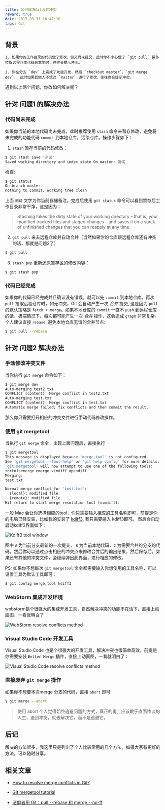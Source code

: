 ```yaml
---
title: 如何解决Git合并冲突
reward: true
date: 2017-03-31 16:41:10
tags: Git
---
```



## 背景

```text
1. 如果你的工作目录的代码做了修改，但又尚未提交，此时你不小心做了 `git pull` 操作拉取远程仓库代码到本地时，往往会提示冲突。

2. 你在分支 `dev` 上完成了功能开发，然后 `checkout master`，`git merge dev`， 此时如果其他人不慎对 `master` 进行了修改，往往也会提示冲突。
```

遇到以上两个问题，你改如何解决呢？

<!-- more -->

## 针对 **问题1** 的解决办法


### 代码尚未完成

如果你当前的本地代码尚未完成，此时推荐使用 `stash` 命令来暂存修改，避免将未完成的功能代码 `commit` 到本地仓库，污染仓库。操作步骤如下：

1. `stash` 暂存当前的代码修改：

```bash
$ git stash save '测试'
Saved working directory and index state On master: 测试
```

检查:

```bash
$ git status
On branch master
nothing to commit, working tree clean
```

上面 `测试` 文字为你当前存储备注。完成后使用 `git status` 命令可以看到暂存后工作目录非常干净，这是因为：

> Stashing takes the dirty state of your working directory – that is, your modified tracked files and staged changes – and saves it on a stack of unfinished changes that you can reapply at any time.

2. `git pull` 来去远程仓库并自动合并（当然如果你的仓库跟远程仓库还有冲突的话，那就是问题2了）

```bash
$ git pull
```

3. `stash pop` 重新还原暂存区的修改内容：

```bash
$ git stash pop
```


### 代码已经完成

如果你的代码已经完成并且确认没有错误，就可以先 `commit` 到本地仓库。再次 `pull` 拉取远程仓库时，如无冲突，Git 会自动产生一次 *合并* 提交, 这是因为 `pull` 的默认策略是 `fetch + merge`。如果本地仓库的 `commit` 一直不 `push` 到远程仓库的话，极端情况下，每次都可能产生一次 *合并* 操作，这会造成 `graph` 非常复杂。个人建议直接 `rebase`, 避免本地仓库无谓的合并节点:

```bash
$ git pull --rebase
```

## 针对 **问题2** 解决办法


### 手动修改冲突文件

当你执行 `git merge` 命令如下：

```bash
$ git merge dev
Auto-merging test2.txt
CONFLICT (content): Merge conflict in test2.txt
Auto-merging test.txt
CONFLICT (content): Merge conflict in test.txt
Automatic merge failed; fix conflicts and then commit the result.
```

那么你只需要打开相应的冲突文件进行手动代码修改操作。


### 使用 git mergetool

当执行 `git merge` 命令，出现上面问题后，直接执行

```bash
$ git mergetool
This message is displayed because 'merge.tool' is not configured.
See 'git mergetool --tool-help' or 'git help config' for more details.
'git mergetool' will now attempt to use one of the following tools:
tortoisemerge emerge vimdiff opendiff
Merging:
test.txt

Normal merge conflict for 'test.txt':
  {local}: modified file
  {remote}: modified file
Hit return to start merge resolution tool (vimdiff):
```

一般 Mac 会让你选择相应的tool，你只需要输入相应的工具名称即可，前提是你的电脑已经安装，比如我的安装了 [kdiff3](http://kdiff3.sourceforge.net/), 我只需要输入 kdiff3即可。
然后会自动启动kdiff3界面如下：

![Kdiff3 tool window](https://static.yugasun.com/kdiff3.png)

图中 `A` 为当前分支最新的一次提交，  `B` 为当前本地代码，`C` 为需要合并的分支的代码。然后你可以通过点击相应的冲突点来修改合并后的输出结果，然后保存后，如果还有其他的冲突文件，会继续弹出此界面，进行相应的修改。

PS: 如果你不想每次 `git mergetool` 命令都需要输入你想使用的工具名称，可以设置工具为默认工具即可：

```bash
$ git config merge.tool kdiff3
```


### WebStorm 集成开发环境

webstorm是个很强大的集成开发工具，自然解决冲突的功能不在话下，直接上动画图，一看就明白了：

![WebStorm resolve conflicts method](https://static.yugasun.com/webstorm.gif)


### Visual Studio Code 开发工具

Visual Studio Code 也是个很强大的开发工具，解决冲突也很简单高效，前提是你需要安装 `Better Merge` 插件，直接上动画图，一看就明白了：

![Visual Studio Code resolve conflicts method](https://static.yugasun.com/vscode.gif)


### 直接废弃 `git merge` 操作

如果你不想要本次merge 分支的代码，直接 `abort` 即可

```bash
$ git merge --abort
```
  

> 使用 abort 个人觉得始终逃避问题的方式，真正的勇士应该敢于直面惨淡的人生，遇到冲突，就去解决它，而不是逃避它。


## 后记

解决的方法很多，我这里只是列出了个人比较常用的几个方法，如果大家有更好的方法，可以随时分享。


## 相关文章

* [How to resolve merge conflicts in Git?](http://stackoverflow.com/questions/161813/how-to-resolve-merge-conflicts-in-git)

* [Git mergetool tutorial](https://gist.github.com/karenyyng/f19ff75c60f18b4b8149)
* [洁癖者用 Git：pull --rebase 和 merge --no-ff](http://hungyuhei.github.io/2012/08/07/better-git-commit-graph-using-pull---rebase-and-merge---no-ff.html)













